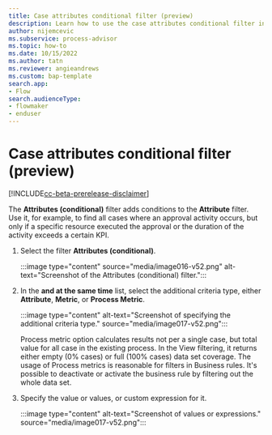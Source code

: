 ```yaml
---
title: Case attributes conditional filter (preview)
description: Learn how to use the case attributes conditional filter in the Minit desktop application for Microsoft Power Automate process advisor.
author: nijemcevic
ms.subservice: process-advisor
ms.topic: how-to
ms.date: 10/15/2022
ms.author: tatn
ms.reviewer: angieandrews
ms.custom: bap-template
search.app:
- Flow
search.audienceType:
- flowmaker
- enduser
---
```


# Case attributes conditional filter (preview)

[!INCLUDE[cc-beta-prerelease-disclaimer](../includes/cc-beta-prerelease-disclaimer.md)]

The **Attributes (conditional)** filter adds conditions to the **Attribute** filter. Use it, for example, to find all cases where an approval activity occurs, but only if a specific resource executed the approval or the duration of the activity exceeds a certain KPI.

1. Select the filter **Attributes (conditional)**.

    :::image type="content" source="media/image016-v52.png" alt-text="Screenshot of the Attributes (conditional) filter.":::

1. In the **and at the same time** list, select the additional criteria type, either **Attribute**, **Metric**, or **Process Metric**.

   :::image type="content" alt-text="Screenshot of specifying the additional criteria type." source="media/image017-v52.png":::

   Process metric option calculates results not per a single case, but total value for all case in the existing process. In the View filtering, it returns either empty (0% cases) or full (100% cases) data set coverage. The usage of Process metrics is reasonable for filters in Business rules. It's possible to deactivate or activate the business rule by filtering out the whole data set.

1. Specify the value or values, or custom expression for it.

   :::image type="content" alt-text="Screenshot of values or expressions." source="media/image017-v52.png":::
